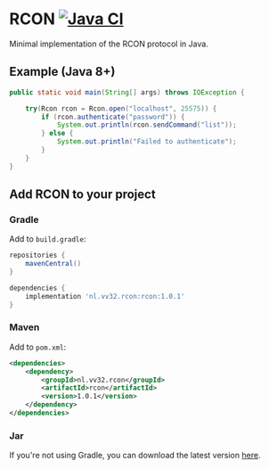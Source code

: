 # RCON [![Java CI](https://github.com/jobfeikens/rcon/actions/workflows/workflow.yml/badge.svg)](https://github.com/jobfeikens/rcon/actions/workflows/workflow.yml)

Minimal implementation of the RCON protocol in Java.

## Example (Java 8+)
```java
public static void main(String[] args) throws IOException {

    try(Rcon rcon = Rcon.open("localhost", 25575)) {
        if (rcon.authenticate("password")) {
            System.out.println(rcon.sendCommand("list"));
        } else {
            System.out.println("Failed to authenticate");
        }
    }
}
```

## Add RCON to your project

### Gradle
Add to `build.gradle`:
```gradle
repositories {
    mavenCentral()
}

dependencies {
    implementation 'nl.vv32.rcon:rcon:1.0.1'
}
```

### Maven
Add to `pom.xml`:
```xml
<dependencies>
    <dependency>
        <groupId>nl.vv32.rcon</groupId>
        <artifactId>rcon</artifactId>
        <version>1.0.1</version>
    </dependency>
</dependencies>
```

### Jar
If you're not using Gradle, you can download the latest version [here](https://github.com/jobfeikens/rcon/releases).
